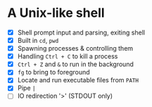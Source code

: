 # A Unix-like shell

- [X] Shell prompt input and parsing, exiting shell
- [X] Built in `cd`, `pwd`
- [X] Spawning processes & controlling them
- [X] Handling `Ctrl + C` to kill a process
- [X] `Ctrl + Z` and `&` to run in the background
- [X] `fg` to bring to foreground
- [X] Locate and run executable files from `PATH`
- [X] Pipe `|`
- [ ] IO redirection '>' (STDOUT only)
